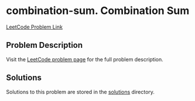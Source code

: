 # combination-sum. Combination Sum

[LeetCode Problem Link](https://leetcode.com/problems/combination_sum/)

## Problem Description

Visit the [LeetCode problem page](https://leetcode.com/problems/combination_sum/) for the full problem description.

## Solutions

Solutions to this problem are stored in the [solutions](./solutions) directory.
